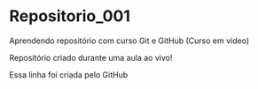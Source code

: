 # Repositorio_001
 Aprendendo repositório com curso Git e GitHub (Curso em vídeo)

 Repositório criado durante uma aula ao vivo!

Essa linha foi criada pelo GitHub
